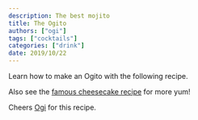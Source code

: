 ```yaml
---
description: The best mojito
title: The Ogito
authors: ["ogi"]
tags: ["cocktails"]
categories: ["drink"]
date: 2019/10/22
---
```


Learn how to make an Ogito with the following recipe.

Also see the [famous cheesecake recipe](cheesecake.md) for more yum!

Cheers [Ogi](../authors/ogi.md) for this recipe.
